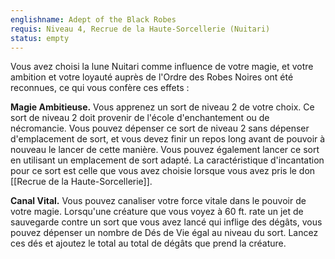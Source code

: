 ```yaml
---
englishname: Adept of the Black Robes
requis: Niveau 4, Recrue de la Haute-Sorcellerie (Nuitari)
status: empty
---
```

Vous avez choisi la lune Nuitari comme influence de votre magie, et votre ambition et votre loyauté auprès de l'Ordre des Robes Noires ont été reconnues, ce qui vous confère ces effets :

**Magie Ambitieuse.** Vous apprenez un sort de niveau 2 de votre choix. Ce sort de niveau 2 doit provenir de l'école d'enchantement ou de nécromancie. Vous pouvez dépenser ce sort de niveau 2 sans dépenser d'emplacement de sort, et vous devez finir un repos long avant de pouvoir à nouveau le lancer de cette manière. Vous pouvez également lancer ce sort en utilisant un emplacement de sort adapté. La caractéristique d'incantation pour ce sort est celle que vous avez choisie lorsque vous avez pris le don [[Recrue de la Haute-Sorcellerie]].

**Canal Vital.** Vous pouvez canaliser votre force vitale dans le pouvoir de votre magie. Lorsqu'une créature que vous voyez à 60 ft. rate un jet de sauvegarde contre un sort que vous avez lancé qui inflige des dégâts, vous pouvez dépenser un nombre de Dés de Vie égal au niveau du sort. Lancez ces dés et ajoutez le total au total de dégâts que prend la créature.
